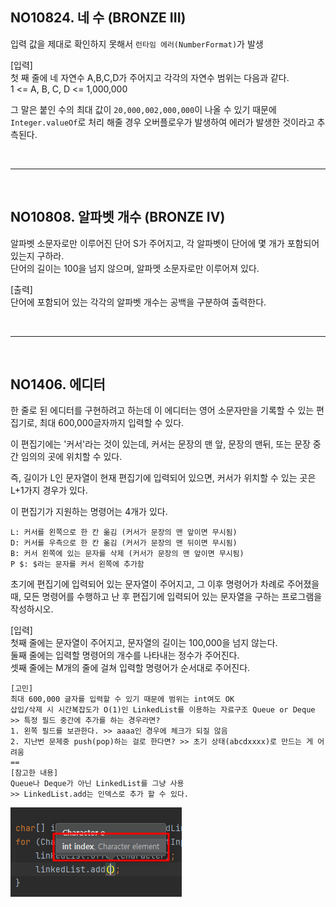 ## NO10824. 네 수 (BRONZE III)

입력 값을 제대로 확인하지 못해서 `런타임 에러(NumberFormat)`가 발생

[입력]<br/>
첫 째 줄에 네 자연수 A,B,C,D가 주어지고 각각의 자연수 범위는 다음과 같다. <br/>
1 <= A, B, C, D <= 1,000,000

그 말은 붙인 수의 최대 값이 `20,000,002,000,000`이 나올 수 있기 때문에 `Integer.valueOf`로 처리 해줄 경우 오버플로우가 발생하여 에러가 발생한 것이라고 추측된다.

<br/>

---

<br/>

## NO10808. 알파벳 개수 (BRONZE IV)

알파벳 소문자로만 이루어진 단어 S가 주어지고, 각 알파벳이 단어에 몇 개가 포함되어 있는지 구하라.<br/>
단어의 길이는 100을 넘지 않으며, 알파멧 소문자로만 이루어져 있다.

[출력]<br/>
단어에 포함되어 있는 각각의 알파벳 개수는 공백을 구분하여 출력한다.

<br/>

---

<br/>

## NO1406. 에디터

한 줄로 된 에디터를 구현하려고 하는데 이 에디터는 영어 소문자만을 기록할 수 있는 편집기로, 최대 600,000글자까지 입력할 수 있다.

이 편집기에는 '커서'라는 것이 있는데, 커서는 문장의 맨 앞, 문장의 맨뒤, 또는 문장 중간 임의의 곳에 위치할 수 있다.

즉, 길이가 L인 문자열이 현재 편집기에 입력되어 있으면, 커서가 위치할 수 있는 곳은 L+1가지 경우가 있다.

이 편집기가 지원하는 명령어는 4개가 있다.
```
L: 커서를 왼쪽으로 한 칸 옮김 (커서가 문장의 맨 앞이면 무시됨)
D: 커서를 우측으로 한 칸 옮김 (커서가 문장의 맨 뒤이면 무시됨)
B: 커서 왼쪽에 있는 문자를 삭제 (커서가 문장의 맨 앞이면 무시됨)
P $: $라는 문자를 커서 왼쪽에 추가함
```

초기에 편집기에 입력되어 있는 문자열이 주어지고, 그 이후 명령어가 차례로 주어졌을 때, 모든 명령어를 수행하고 난 후 편집기에 입력되어 있는 문자열을 구하는 프로그램을 작성하시오.

[입력]<br/>
첫째 줄에는 문자열이 주어지고, 문자열의 길이는 100,000을 넘지 않는다.<br/>
둘째 줄에는 입력할 명령어의 개수를 나타내는 정수가 주어진다.<br/>
셋째 줄에는 M개의 줄에 걸쳐 입력할 명령어가 순서대로 주어진다.


```
[고민]
최대 600,000 글자를 입력할 수 있기 때문에 범위는 int여도 OK
삽입/삭제 시 시간복잡도가 O(1)인 LinkedList를 이용하는 자료구조 Queue or Deque
>> 특정 필드 중간에 추가를 하는 경우라면?
1. 왼쪽 필드를 보관한다. >> aaaa인 경우에 체크가 되질 않음
2. 지난번 문제중 push(pop)하는 걸로 한다면? >> 초기 상태(abcdxxxx)로 만드는 게 어려움  
==
[참고한 내용]
Queue나 Deque가 아닌 LinkedList를 그냥 사용
>> LinkedList.add는 인덱스로 추가 할 수 있다. 
```
![img.png](img.png)